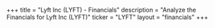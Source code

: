 +++
title = "Lyft Inc (LYFT) - Financials"
description = "Analyze the Financials for Lyft Inc (LYFT)"
ticker = "LYFT"
layout = "financials"
+++

